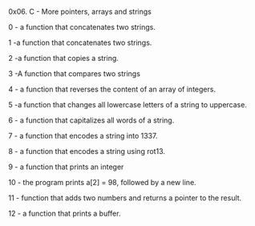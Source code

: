 0x06. C - More pointers, arrays and strings

0 - a function that concatenates two strings.

1 -a function that concatenates two strings.

2 -a function that copies a string.

3 -A function that compares two strings

4 - a function that reverses the content of an array of integers.

5 -a function that changes all lowercase letters of a string to uppercase.

6 - a function that capitalizes all words of a string.

7 - a function that encodes a string into 1337.

8 - a function that encodes a string using rot13.

9 - a function that prints an integer

10 - the program prints a[2] = 98, followed by a new line.

11 - function that adds two numbers and returns a pointer to the result.

12 - a function that prints a buffer.

